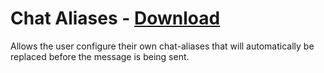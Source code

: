 # Chat Aliases - [Download](https://raw.githubusercontent.com/mwittrien/BetterDiscordAddons/master/Plugins/ChatAliases/ChatAliases.plugin.js)

Allows the user configure their own chat-aliases that will automatically be replaced before the message is being sent.
